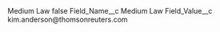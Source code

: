 <?xml version="1.0" encoding="UTF-8"?>
<CustomMetadata xmlns="http://soap.sforce.com/2006/04/metadata" xmlns:xsi="http://www.w3.org/2001/XMLSchema-instance" xmlns:xsd="http://www.w3.org/2001/XMLSchema">
    <label>Medium Law</label>
    <protected>false</protected>
    <values>
        <field>Field_Name__c</field>
        <value xsi:type="xsd:string">Medium Law</value>
    </values>
    <values>
        <field>Field_Value__c</field>
        <value xsi:type="xsd:string">kim.anderson@thomsonreuters.com</value>
    </values>
</CustomMetadata>
